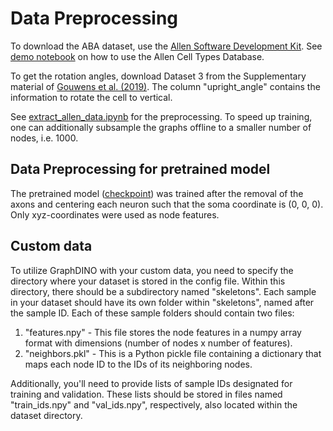 # Data Preprocessing

To download the ABA dataset, use the [Allen Software Development Kit](http://alleninstitute.github.io/AllenSDK/cell_types.html). See [demo notebook](http://alleninstitute.github.io/AllenSDK/_static/examples/nb/cell_types.html#Cell-Morphology-Reconstructions) on how to use the Allen Cell Types Database.

To get the rotation angles, download Dataset 3 from the Supplementary material of [Gouwens et al. (2019)](https://www.nature.com/articles/s41593-019-0417-0#Sec27). The column "upright_angle" contains the information to rotate the cell to vertical.

See [extract_allen_data.ipynb](https://github.com/marissaweis/ssl_neuron/blob/main/ssl_neuron/data/extract_allen_data.ipynb) for the preprocessing. To speed up training, one can additionally subsample the graphs offline to a smaller number of nodes, i.e. 1000.


## Data Preprocessing for pretrained model
The pretrained model ([checkpoint](https://github.com/marissaweis/ssl_neuron/blob/main/ssl_neuron/ckpts/)) was trained after the removal of the axons and centering each neuron such that the soma coordinate is (0, 0, 0). Only xyz-coordinates were used as node features.


## Custom data
To utilize GraphDINO with your custom data, you need to specify the directory where your dataset is stored in the config file. Within this directory, there should be a subdirectory named "skeletons". Each sample in your dataset should have its own folder within "skeletons", named after the sample ID. Each of these sample folders should contain two files:

1. "features.npy" - This file stores the node features in a numpy array format with dimensions (number of nodes x number of features).
2. "neighbors.pkl" - This is a Python pickle file containing a dictionary that maps each node ID to the IDs of its neighboring nodes.

Additionally, you'll need to provide lists of sample IDs designated for training and validation. These lists should be stored in files named "train_ids.npy" and "val_ids.npy", respectively, also located within the dataset directory.
